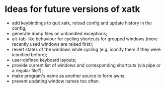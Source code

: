 # Ideas for future versions of xatk

  * add keybindings to quit xatk, reload config and update history in the config;
  * generate dump files on unhandled exceptions;
  * alt-tab-like behaviour for cycling shortcuts for grouped windows (more recently used windows are raised first);
  * revert states of the windows while cycling (e.g. iconify them if they were iconified before);
  * user-defined keyboard layouts;
  * provide current list of windows and corresponding shortcuts (via pipe or a regular file?);
  * make program's name as another source to form awns;
  * prevent updating window names too often.
